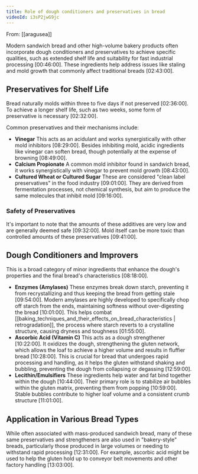 ```yaml
---
title: Role of dough conditioners and preservatives in bread
videoId: i3sP2jwG9jc
---
```


From: [[aragusea]] <br/> 

Modern sandwich bread and other high-volume bakery products often incorporate dough conditioners and preservatives to achieve specific qualities, such as extended shelf life and suitability for fast industrial processing <a class="yt-timestamp" data-t="00:46:00">[00:46:00]</a>. These ingredients help address issues like staling and mold growth that commonly affect traditional breads <a class="yt-timestamp" data-t="02:43:00">[02:43:00]</a>.

## Preservatives for Shelf Life

Bread naturally molds within three to five days if not preserved <a class="yt-timestamp" data-t="02:36:00">[02:36:00]</a>. To achieve a longer shelf life, such as two weeks, some form of preservative is necessary <a class="yt-timestamp" data-t="02:32:00">[02:32:00]</a>.

Common preservatives and their mechanisms include:
*   **Vinegar** This acts as an acidulant and works synergistically with other mold inhibitors <a class="yt-timestamp" data-t="08:29:00">[08:29:00]</a>. Besides inhibiting mold, acidic ingredients like vinegar can soften bread, though potentially at the expense of browning <a class="yt-timestamp" data-t="08:49:00">[08:49:00]</a>.
*   **Calcium Propionate** A common mold inhibitor found in sandwich bread, it works synergistically with vinegar to prevent mold growth <a class="yt-timestamp" data-t="08:43:00">[08:43:00]</a>.
*   **Cultured Wheat or Cultured Sugar** These are considered "clean label preservatives" in the food industry <a class="yt-timestamp" data-t="09:01:00">[09:01:00]</a>. They are derived from fermentation processes, not chemical synthesis, but aim to produce the same molecules that inhibit mold <a class="yt-timestamp" data-t="09:16:00">[09:16:00]</a>.

### Safety of Preservatives
It's important to note that the amounts of these additives are very low and are generally deemed safe <a class="yt-timestamp" data-t="09:32:00">[09:32:00]</a>. Mold itself can be more toxic than controlled amounts of these preservatives <a class="yt-timestamp" data-t="09:41:00">[09:41:00]</a>.

## Dough Conditioners and Improvers

This is a broad category of minor ingredients that enhance the dough's properties and the final bread's characteristics <a class="yt-timestamp" data-t="08:18:00">[08:18:00]</a>.

*   **Enzymes (Amylases)** These enzymes break down starch, preventing it from recrystallizing and thus keeping the bread from getting stale <a class="yt-timestamp" data-t="09:54:00">[09:54:00]</a>. Modern amylases are highly developed to specifically chop off starch from the ends, maintaining softness without over-digesting the bread <a class="yt-timestamp" data-t="10:01:00">[10:01:00]</a>. This helps combat [[baking_techniques_and_their_effects_on_bread_characteristics | retrogradation]], the process where starch reverts to a crystalline structure, causing dryness and toughness <a class="yt-timestamp" data-t="01:55:00">[01:55:00]</a>.
*   **Ascorbic Acid (Vitamin C)** This acts as a dough strengthener <a class="yt-timestamp" data-t="10:22:00">[10:22:00]</a>. It oxidizes the dough, strengthening the gluten network, which allows the loaf to achieve a higher volume and results in fluffier bread <a class="yt-timestamp" data-t="10:28:00">[10:28:00]</a>. This is crucial for bread that undergoes rapid processing and handling, as it helps the gluten withstand shaking and bubbling, preventing the dough from collapsing or degassing <a class="yt-timestamp" data-t="12:59:00">[12:59:00]</a>.
*   **Lecithin/Emulsifiers** These ingredients help water and fat bind together within the dough <a class="yt-timestamp" data-t="10:44:00">[10:44:00]</a>. Their primary role is to stabilize air bubbles within the gluten matrix, preventing them from popping <a class="yt-timestamp" data-t="10:59:00">[10:59:00]</a>. Stable bubbles contribute to higher loaf volume and a consistent crumb structure <a class="yt-timestamp" data-t="11:01:00">[11:01:00]</a>.

## Application in Various Bread Types

While often associated with mass-produced sandwich bread, many of these same preservatives and strengtheners are also used in "bakery-style" breads, particularly those produced in large volumes or needing to withstand rapid processing <a class="yt-timestamp" data-t="12:31:00">[12:31:00]</a>. For example, ascorbic acid might be used to help the gluten hold up to conveyor belt movements and other factory handling <a class="yt-timestamp" data-t="13:03:00">[13:03:00]</a>.
